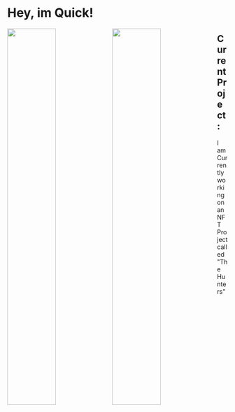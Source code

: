 # Hey, im Quick!

<img align="left" width="47%" src="https://github-readme-stats.vercel.app/api?username=quick-oos&show_icons=true&theme=radical" />
<img align="left" width="47%" src="https://github-readme-stats.vercel.app/api/top-langs/?username=quick-oos&layout=compact" />



## Current Project:
I am Currently working on an NFT Project called "The Hunters"
